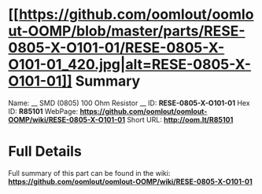 
[[https://github.com/oomlout/oomlout-OOMP/blob/master/parts/RESE-0805-X-O101-01/RESE-0805-X-O101-01_420.jpg|alt=RESE-0805-X-O101-01]] 
Summary
=================

Name: __ SMD (0805) 100 Ohm Resistor __
ID: __RESE-0805-X-O101-01__
Hex ID: __R85101__
WebPage: __https://github.com/oomlout/oomlout-OOMP/wiki/RESE-0805-X-O101-01__
Short URL: __http://oom.lt/R85101__

Full Details
==========================
Full summary of this part can be found in the wiki:   
__https://github.com/oomlout/oomlout-OOMP/wiki/RESE-0805-X-O101-01__   

